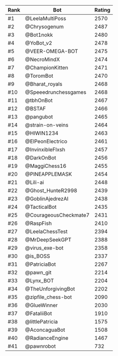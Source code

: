 Rank|Bot|Rating
---|---|---
#1|@LeelaMultiPoss|2570
#2|@Chrysogenum|2487
#3|@Bot1nokk|2480
#4|@YoBot_v2|2478
#5|@VEER-OMEGA-BOT|2475
#6|@NecroMindX|2474
#7|@ChampionKitten|2471
#8|@ToromBot|2470
#9|@Bharat_royals|2468
#10|@Speeedrunchessgames|2468
#11|@tbhOnBot|2467
#12|@BSTAF|2466
#13|@pangubot|2465
#14|@strain-on-veins|2464
#15|@HIWIN1234|2463
#16|@ElPeonElectrico|2461
#17|@InvinxibleFlxsh|2457
#18|@DarkOnBot|2456
#19|@MaggiChess16|2455
#20|@PINEAPPLEMASK|2454
#21|@Lili-ai|2448
#22|@Ghost_HunteR2998|2439
#23|@GoblinAjedrezAI|2438
#24|@TacticalBot|2435
#25|@CourageousCheckmate7|2431
#26|@RaspFish|2410
#27|@LeelaChessTest|2394
#28|@MrDeepSeekGPT|2388
#29|@virus_exe-bot|2358
#30|@is_BOSS|2337
#31|@PatriciaBot|2267
#32|@pawn_git|2214
#33|@Lynx_BOT|2204
#34|@TheUnforgivingBot|2202
#35|@zipfile_chess-bot|2090
#36|@GlueWinner|2030
#37|@FataliiBot|1910
#38|@littlePatricia|1575
#39|@AconcaguaBot|1508
#40|@RadianceEngine|1467
#41|@pawnrobot|732
